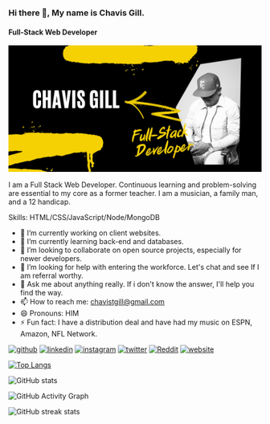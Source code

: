 ### Hi there 👋, My name is Chavis Gill.
#### Full-Stack Web Developer
![Full-Stack Web Developer](https://github.com/ChavGill/ChavGill/blob/main/full%20stack.jpg)

I am a Full Stack Web Developer. Continuous learning and problem-solving are essential to my core as a former teacher. I am a musician, a family man, and a 12 handicap.

Skills: HTML/CSS/JavaScript/Node/MongoDB

- 🔭 I’m currently working on client websites.  
- 🌱 I’m currently learning back-end and databases. 
- 👯 I’m looking to collaborate on open source projects, especially for newer developers. 
- 🤔 I’m looking for help with entering the workforce. Let's chat and see If I am referral worthy. 
- 💬 Ask me about anything really. If i don't know the answer, I'll help you find the way.  
- 📫 How to reach me: chavistgill@gmail.com 
- 😄 Pronouns: HIM 
- ⚡ Fun fact: I have a distribution deal and have had my music on ESPN, Amazon, NFL Network. 


[<img src='https://cdn.jsdelivr.net/npm/simple-icons@3.0.1/icons/github.svg' alt='github' height='40'>](https://github.com/ChavGill)  [<img src='https://cdn.jsdelivr.net/npm/simple-icons@3.0.1/icons/linkedin.svg' alt='linkedin' height='40'>](https://www.linkedin.com/in/https://www.linkedin.com/in/chavis-gill-688071157//)  [<img src='https://cdn.jsdelivr.net/npm/simple-icons@3.0.1/icons/instagram.svg' alt='instagram' height='40'>](https://www.instagram.com/iamkingchav/)  [<img src='https://cdn.jsdelivr.net/npm/simple-icons@3.0.1/icons/twitter.svg' alt='twitter' height='40'>](https://twitter.com/iamkingchav)  [<img src='https://cdn.jsdelivr.net/npm/simple-icons@3.0.1/icons/reddit.svg' alt='Reddit' height='40'>](https://www.reddit.com/user/KingChav)  [<img src='https://cdn.jsdelivr.net/npm/simple-icons@3.0.1/icons/icloud.svg' alt='website' height='40'>](https://royalwedesigns.netlify.app/)  

[![Top Langs](https://github-readme-stats.vercel.app/api/top-langs/?username=ChavGill)](https://github.com/anuraghazra/github-readme-stats)

![GitHub stats](https://github-readme-stats.vercel.app/api?username=ChavGill&show_icons=true)  

![GitHub Activity Graph](https://activity-graph.herokuapp.com/graph?username=ChavGill)  

![GitHub streak stats](https://github-readme-streak-stats.herokuapp.com/?user=ChavGill)  

